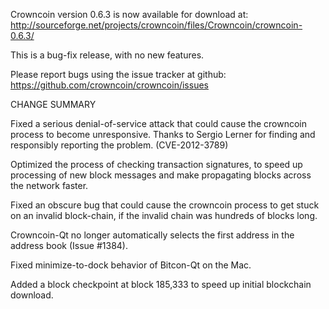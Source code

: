Crowncoin version 0.6.3 is now available for download at:
  http://sourceforge.net/projects/crowncoin/files/Crowncoin/crowncoin-0.6.3/

This is a bug-fix release, with no new features.

Please report bugs using the issue tracker at github:
  https://github.com/crowncoin/crowncoin/issues

CHANGE SUMMARY

Fixed a serious denial-of-service attack that could cause the
crowncoin process to become unresponsive. Thanks to Sergio Lerner
for finding and responsibly reporting the problem. (CVE-2012-3789)

Optimized the process of checking transaction signatures, to
speed up processing of new block messages and make propagating
blocks across the network faster.

Fixed an obscure bug that could cause the crowncoin process to get
stuck on an invalid block-chain, if the invalid chain was
hundreds of blocks long.

Crowncoin-Qt no longer automatically selects the first address
in the address book (Issue #1384).

Fixed minimize-to-dock behavior of Bitcon-Qt on the Mac.

Added a block checkpoint at block 185,333 to speed up initial
blockchain download.
